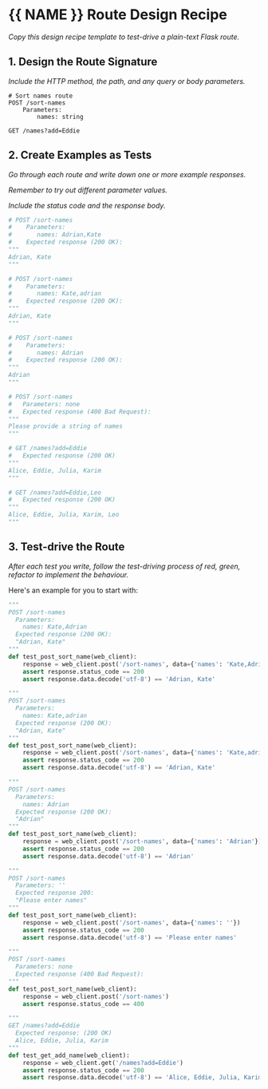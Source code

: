 # {{ NAME }} Route Design Recipe

_Copy this design recipe template to test-drive a plain-text Flask route._

## 1. Design the Route Signature

_Include the HTTP method, the path, and any query or body parameters._

```
# Sort names route
POST /sort-names
    Parameters:
        names: string

GET /names?add=Eddie
```

## 2. Create Examples as Tests

_Go through each route and write down one or more example responses._

_Remember to try out different parameter values._

_Include the status code and the response body._

```python
# POST /sort-names
#    Parameters:
#       names: Adrian,Kate
#    Expected response (200 OK):
"""
Adrian, Kate
"""

# POST /sort-names
#    Parameters:
#       names: Kate,adrian
#    Expected response (200 OK):
"""
Adrian, Kate
"""

# POST /sort-names
#    Parameters:
#       names: Adrian
#    Expected response (200 OK):
"""
Adrian
"""

# POST /sort-names
#   Parameters: none
#   Expected response (400 Bad Request):
"""
Please provide a string of names
"""

# GET /names?add=Eddie
#   Expected response (200 OK)
"""
Alice, Eddie, Julia, Karim
"""

# GET /names?add=Eddie,Leo
#   Expected response (200 OK)
"""
Alice, Eddie, Julia, Karim, Leo
"""
```

## 3. Test-drive the Route

_After each test you write, follow the test-driving process of red, green, refactor to implement the behaviour._

Here's an example for you to start with:

```python
"""
POST /sort-names
  Parameters:
    names: Kate,Adrian
  Expected response (200 OK):
  "Adrian, Kate"
"""
def test_post_sort_name(web_client):
    response = web_client.post('/sort-names', data={'names': 'Kate,Adrian'})
    assert response.status_code == 200
    assert response.data.decode('utf-8') == 'Adrian, Kate'

"""
POST /sort-names
  Parameters:
    names: Kate,adrian
  Expected response (200 OK):
  "Adrian, Kate"
"""
def test_post_sort_name(web_client):
    response = web_client.post('/sort-names', data={'names': 'Kate,adrian'})
    assert response.status_code == 200
    assert response.data.decode('utf-8') == 'Adrian, Kate'

"""
POST /sort-names
  Parameters:
    names: Adrian
  Expected response (200 OK):
  "Adrian"
"""
def test_post_sort_name(web_client):
    response = web_client.post('/sort-names', data={'names': 'Adrian'})
    assert response.status_code == 200
    assert response.data.decode('utf-8') == 'Adrian'

"""
POST /sort-names
  Parameters: ''
  Expected response 200:
  "Please enter names"
"""
def test_post_sort_name(web_client):
    response = web_client.post('/sort-names', data={'names': ''})
    assert response.status_code == 200
    assert response.data.decode('utf-8') == 'Please enter names'

"""
POST /sort-names
  Parameters: none
  Expected response (400 Bad Request):
"""
def test_post_sort_name(web_client):
    response = web_client.post('/sort-names')
    assert response.status_code == 400

"""
GET /names?add=Eddie
  Expected response: (200 OK)
  Alice, Eddie, Julia, Karim
"""
def test_get_add_name(web_client):
    response = web_client.get('/names?add=Eddie')
    assert response.status_code == 200
    assert response.data.decode('utf-8') == 'Alice, Eddie, Julia, Karim'
```
